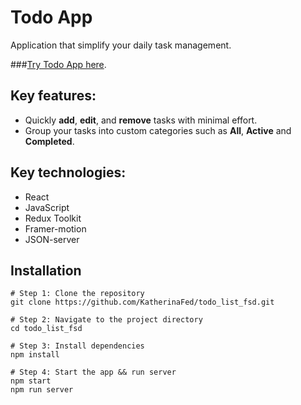 # Todo App
Application that simplify your daily task management.

###[Try Todo App here](https://react-todo-json-server-f736b2fe9507.herokuapp.com/).

## Key features:
- Quickly **add**, **edit**, and **remove** tasks with minimal effort.
- Group your tasks into custom categories such as **All**,  **Active** and **Completed**.

## Key technologies:
- React
- JavaScript
- Redux Toolkit
- Framer-motion
- JSON-server

## Installation
```
# Step 1: Clone the repository
git clone https://github.com/KatherinaFed/todo_list_fsd.git

# Step 2: Navigate to the project directory  
cd todo_list_fsd

# Step 3: Install dependencies 
npm install

# Step 4: Start the app && run server
npm start 
npm run server
```
